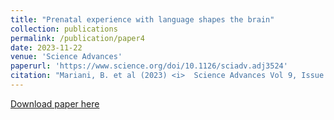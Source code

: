 ```yaml
---
title: "Prenatal experience with language shapes the brain"
collection: publications
permalink: /publication/paper4
date: 2023-11-22
venue: 'Science Advances'
paperurl: 'https://www.science.org/doi/10.1126/sciadv.adj3524'
citation: "Mariani, B. et al (2023) <i>  Science Advances Vol 9, Issue 47. </i>"
---
```


[Download paper here](https://www.science.org/doi/pdf/10.1126/sciadv.adj3524)
